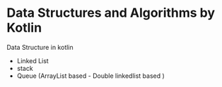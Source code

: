 # Data Structures and Algorithms by Kotlin 
Data Structure in kotlin

* Linked List 
* stack
* Queue (ArrayList based - Double linkedlist based ) 

